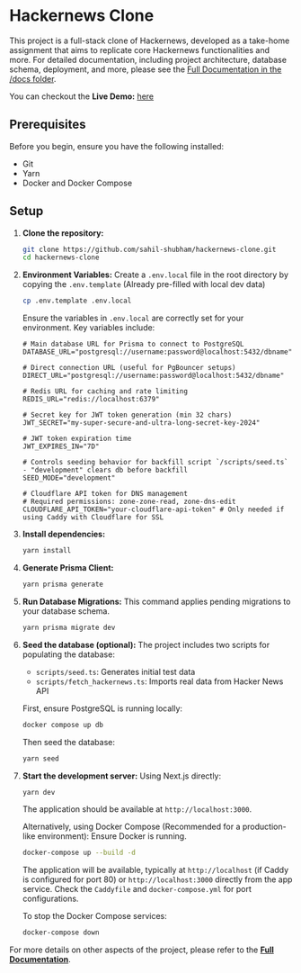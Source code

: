 # Hackernews Clone


This project is a full-stack clone of Hackernews, developed as a take-home assignment that aims to replicate core Hackernews functionalities and more. For detailed documentation, including project architecture, database schema, deployment, and more, please see the [Full Documentation in the /docs folder](./docs/README.md).

You can checkout the **Live Demo:** [here](https://spc.sahil-shubham.in/)

## Prerequisites

Before you begin, ensure you have the following installed:

- Git
- Yarn
- Docker and Docker Compose

## Setup

1.  **Clone the repository:**
    ```bash
    git clone https://github.com/sahil-shubham/hackernews-clone.git
    cd hackernews-clone
    ```
2.  **Environment Variables:**
    Create a `.env.local` file in the root directory by copying the `.env.template` (Already pre-filled with local dev data)

    ```bash
    cp .env.template .env.local
    ```
    Ensure the variables in `.env.local` are correctly set for your environment. Key variables include:
    ```env
    # Main database URL for Prisma to connect to PostgreSQL
    DATABASE_URL="postgresql://username:password@localhost:5432/dbname"

    # Direct connection URL (useful for PgBouncer setups)
    DIRECT_URL="postgresql://username:password@localhost:5432/dbname"

    # Redis URL for caching and rate limiting
    REDIS_URL="redis://localhost:6379"

    # Secret key for JWT token generation (min 32 chars)
    JWT_SECRET="my-super-secure-and-ultra-long-secret-key-2024"

    # JWT token expiration time
    JWT_EXPIRES_IN="7D"

    # Controls seeding behavior for backfill script `/scripts/seed.ts` - "development" clears db before backfill
    SEED_MODE="development"

    # Cloudflare API token for DNS management
    # Required permissions: zone-zone-read, zone-dns-edit
    CLOUDFLARE_API_TOKEN="your-cloudflare-api-token" # Only needed if using Caddy with Cloudflare for SSL
    ```

3.  **Install dependencies:**
    ```bash
    yarn install
    ```
4.  **Generate Prisma Client:**
    ```bash
    yarn prisma generate
    ```
5.  **Run Database Migrations:**
    This command applies pending migrations to your database schema.
    ```bash
    yarn prisma migrate dev
    ```
6.  **Seed the database (optional):**
    The project includes two scripts for populating the database:
    - `scripts/seed.ts`: Generates initial test data
    - `scripts/fetch_hackernews.ts`: Imports real data from Hacker News API

    First, ensure PostgreSQL is running locally:
    ```bash
    docker compose up db
    ```

    Then seed the database:
    ```bash
    yarn seed
    ```
7.  **Start the development server:**
    Using Next.js directly:
    ```bash
    yarn dev
    ```
    The application should be available at `http://localhost:3000`.

    Alternatively, using Docker Compose (Recommended for a production-like environment):
    Ensure Docker is running.
    ```bash
    docker-compose up --build -d
    ```
    The application will be available, typically at `http://localhost` (if Caddy is configured for port 80) or `http://localhost:3000` directly from the app service. Check the `Caddyfile` and `docker-compose.yml` for port configurations.

    To stop the Docker Compose services:
    ```bash
    docker-compose down
    ```

For more details on other aspects of the project, please refer to the [**Full Documentation**](./docs/README.md).